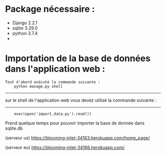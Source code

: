 # Package nécessaire : 
	
* Django 2.2.1	
* sqlite 3.29.0
* python 3.7.4
* 	




# Importation de la base de données dans l'application web :

	Tout d'abord exécuté la commande suivante :
		python manage.py shell 
***

sur le shell de l'application web vous devez utilisé la commande suivante :

***
		exec(open('import_data.py').read())
Prend quelque temps pour pouvoir importer la base de donnée dans sqlite.db



(serveur us) https://blooming-inlet-34163.herokuapp.com/home_page/ 

(serveur eu) https://blooming-inlet-34166.herokuapp.com/
